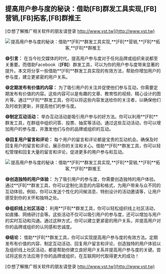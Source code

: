## **提高用户参与度的秘诀：借助**[FB]**群发工具实现,**[FB]**营销,**[FB]**拓客,**[FB]**群推王**

[😍想了解推广相关软件的朋友请登录 http://www.vst.tw](http://www.vst.tw)

 <center><img src="https://vst.tw/MP4/tuiguang/png/0.png" alt="提高用户参与度的秘诀：借助**[FB]**群发工具实现,**[FB]**营销,**[FB]**拓客,**[FB]**群推王"></center>

**😄引言：**
在当今社交媒体的时代，提高用户参与度对于任何品牌或组织来说都至关重要。而借助Facebook（**[FB]**）群发工具，可以为你的用户参与度带来显著的提升。本文将分享一些借助**[FB]**群发工具实现的有效方法，帮助你增加用户的参与度，建立更紧密的用户关系。

**😄定期发布有价值的内容：**
为了吸引用户的关注并促使他们参与互动，你需要定期发布有价值的内容。这些内容可以是有趣的文章、教育性的视频、精心设计的图片等。通过**[FB]**群发工具，你可以将这些内容发送给你的关注者，以确保他们及时收到更新，并提高他们的参与度。

**😄制定互动活动：**
举办互动活动是吸引用户参与的好方法。你可以利用**[FB]**群发工具，在群组中组织问答、投票、抽奖等活动。通过这些互动活动，你可以增加用户的参与度，并激发他们与你的品牌或组织的互动。

**😄回复用户留言和评论：**
每个用户的留言和评论都是宝贵的互动机会。确保及时回复用户的留言和评论，展示你的关注和关心。借助**[FB]**群发工具，你可以轻松管理和回复大量的留言和评论，促进更多的用户参与和互动。

 <center><img src="https://vst.tw/MP4/tuiguang/png/2.png" alt="提高用户参与度的秘诀：借助**[FB]**群发工具实现,**[FB]**营销,**[FB]**拓客,**[FB]**群推王"></center>

**😄创造独特的用户体验：**
为了吸引用户的参与度，你需要创造独特的用户体验。通过**[FB]**群发工具，你可以定制化消息的内容和格式，为用户带来与众不同的互动体验。例如，你可以发送个性化的问候消息、特别设计的活动邀请等，让用户感受到你的关怀和独特之处。

**😄组织线上社区活动：**
利用**[FB]**群发工具，你可以轻松组织线上社区活动，如直播、网络研讨会等。这些活动不仅可以吸引用户的参与度，还可以增加与用户的实时互动和沟通。通过这种方式，你可以建立更紧密的用户关系，并提高用户对你的品牌或组织的认同感和忠诚度。

**😄结论：**
借助**[FB]**群发工具，你可以实现提高用户参与度的有效方法。定期发布有价值的内容、制定互动活动、回复用户留言和评论、创造独特的用户体验以及组织线上社区活动，都是帮助你建立良好用户关系并提高用户参与度的关键。尝试将这些方法应用于你的品牌或组织，在互联网时代取得更大的成功！

[😍想了解推广相关软件的朋友请登录 http://www.vst.tw](http://www.vst.tw)



